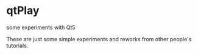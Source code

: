 # qtPlay
some experiments with Qt5

These are just some simple experiments and reworks from other people's tutorials.
